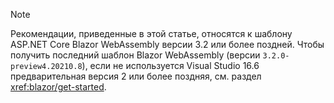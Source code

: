 > [!NOTE]
> Рекомендации, приведенные в этой статье, относятся к шаблону ASP.NET Core Blazor WebAssembly версии 3.2 или более поздней. Чтобы получить последний шаблон Blazor WebAssembly (версии `3.2.0-preview4.20210.8`), если не используется Visual Studio 16.6 предварительная версия 2 или более поздняя, см. раздел <xref:blazor/get-started>.
